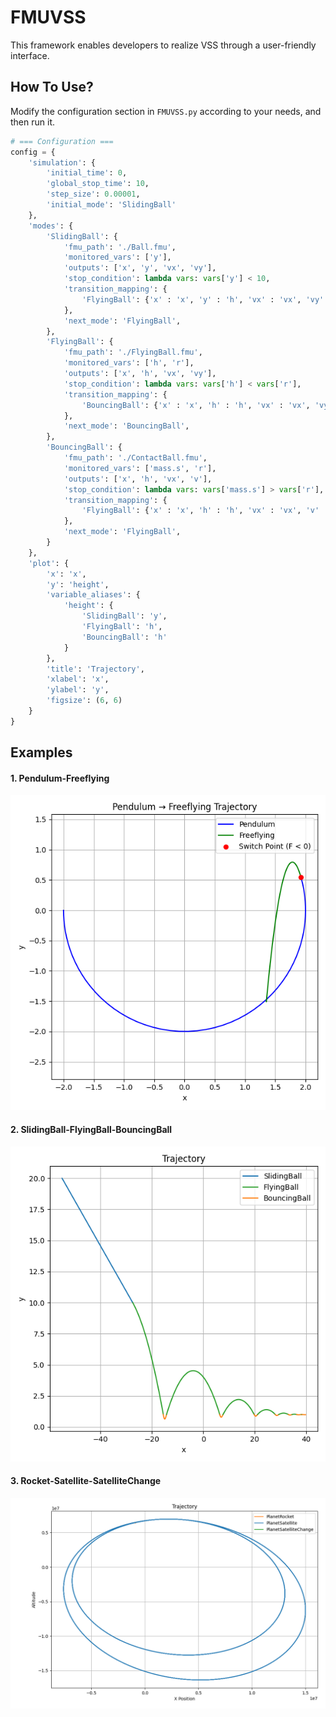 # FMUVSS

This framework enables developers to realize VSS through a user-friendly interface.

## How To Use?

Modify the configuration section in `FMUVSS.py` according to your needs, and then run it.

```python
# === Configuration ===
config = {
    'simulation': {
        'initial_time': 0,
        'global_stop_time': 10,
        'step_size': 0.00001,
        'initial_mode': 'SlidingBall'
    },
    'modes': {
        'SlidingBall': {
            'fmu_path': './Ball.fmu',
            'monitored_vars': ['y'],  
            'outputs': ['x', 'y', 'vx', 'vy'],
            'stop_condition': lambda vars: vars['y'] < 10,
            'transition_mapping': {
                'FlyingBall': {'x' : 'x', 'y' : 'h', 'vx' : 'vx', 'vy' : 'vy'}
            },
            'next_mode': 'FlyingBall',
        },
        'FlyingBall': {
            'fmu_path': './FlyingBall.fmu',
            'monitored_vars': ['h', 'r'],
            'outputs': ['x', 'h', 'vx', 'vy'],
            'stop_condition': lambda vars: vars['h'] < vars['r'],
            'transition_mapping': {
                'BouncingBall': {'x' : 'x', 'h' : 'h', 'vx' : 'vx', 'vy' : 'v'}
            },
            'next_mode': 'BouncingBall',
        },
        'BouncingBall': {
            'fmu_path': './ContactBall.fmu',
            'monitored_vars': ['mass.s', 'r'],
            'outputs': ['x', 'h', 'vx', 'v'],
            'stop_condition': lambda vars: vars['mass.s'] > vars['r'],
            'transition_mapping': {
                'FlyingBall': {'x' : 'x', 'h' : 'h', 'vx' : 'vx', 'v' : 'vy'}
            },
            'next_mode': 'FlyingBall',
        }
    },
    'plot': {
        'x': 'x',
        'y': 'height',
        'variable_aliases': {
            'height': {
                'SlidingBall': 'y',
                'FlyingBall': 'h',
                'BouncingBall': 'h'
            }
        },
        'title': 'Trajectory',
        'xlabel': 'x',
        'ylabel': 'y',
        'figsize': (6, 6)
    }
}
```



## Examples

#### 1. Pendulum-Freeflying

![Trajectory](./Examples/Pendulum/Trajectory.png)

#### 2. SlidingBall-FlyingBall-BouncingBall

![Trajectory](./Examples/BouncingBall/result_BouncingBall_trajectory.png)

#### 3. Rocket-Satellite-SatelliteChange

![Trajectory](./Examples/Satellite/trajectory.png)